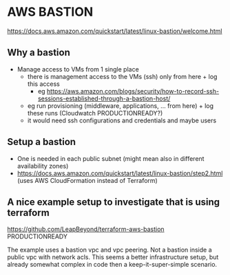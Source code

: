 # AWS BASTION

https://docs.aws.amazon.com/quickstart/latest/linux-bastion/welcome.html

## Why a bastion

- Manage access to VMs from 1 single place
    - there is management access to the VMs (ssh) only from here + log this access
        - eg https://aws.amazon.com/blogs/security/how-to-record-ssh-sessions-established-through-a-bastion-host/
    - eg run provisioning (middleware, applications, ... from here) + log these runs (Cloudwatch PRODUCTIONREADY?)
    - it would need ssh configurations and credentials and maybe users

## Setup a bastion

- One is needed in each public subnet (might mean also in different availability zones)
- https://docs.aws.amazon.com/quickstart/latest/linux-bastion/step2.html (uses AWS CloudFormation instead of Terraform)

## A nice example setup to investigate that is using terraform

https://github.com/LeapBeyond/terraform-aws-bastion PRODUCTIONREADY

The example uses a bastion vpc and vpc peering. Not a bastion inside a public vpc with network acls. This seems a better infrastructure setup, but already somewhat complex in code then a keep-it-super-simple scenario.

